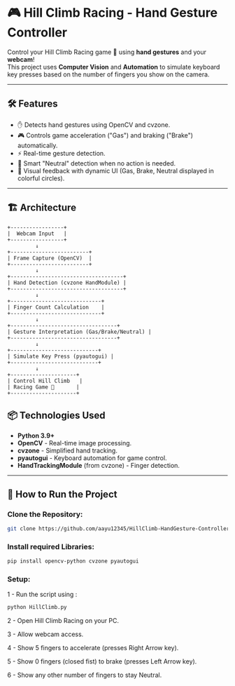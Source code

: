 # 🎮 Hill Climb Racing - Hand Gesture Controller

Control your Hill Climb Racing game 🚗 using **hand gestures** and your **webcam**!  
This project uses **Computer Vision** and **Automation** to simulate keyboard key presses based on the number of fingers you show on the camera.

---

## 🛠 Features

- ✋ Detects hand gestures using OpenCV and cvzone.
- 🎮 Controls game acceleration ("Gas") and braking ("Brake") automatically.
- ⚡ Real-time gesture detection.
- 🧠 Smart "Neutral" detection when no action is needed.
- 🎨 Visual feedback with dynamic UI (Gas, Brake, Neutral displayed in colorful circles).

---

## 🏗 Architecture

```plaintext
+-----------------+
|  Webcam Input   |
+-----------------+
         ↓
+-------------------------+
| Frame Capture (OpenCV)  |
+-------------------------+
         ↓
+------------------------------------+
| Hand Detection (cvzone HandModule) |
+------------------------------------+
         ↓
+-----------------------------+
| Finger Count Calculation    |
+-----------------------------+
         ↓
+----------------------------------+
| Gesture Interpretation (Gas/Brake/Neutral) |
+----------------------------------+
         ↓
+----------------------------+
| Simulate Key Press (pyautogui) |
+----------------------------+
         ↓
+---------------------+
| Control Hill Climb   |
| Racing Game 🚗       |
+---------------------+
```


## 📦 Technologies Used

- **Python 3.9+**
- **OpenCV** - Real-time image processing.
- **cvzone** - Simplified hand tracking.
- **pyautogui** - Keyboard automation for game control.
- **HandTrackingModule** (from cvzone) - Finger detection.

---

## 🚀 How to Run the Project

### Clone the Repository:
```bash
git clone https://github.com/aayu12345/HillClimb-HandGesture-Controller.git
```

### Install required Libraries:
```bash
pip install opencv-python cvzone pyautogui
```

### Setup:

1 - Run the script using :
```bash
python HillClimb.py
```
2 - Open Hill Climb Racing on your PC.

3 - Allow webcam access.

4 - Show 5 fingers to accelerate (presses Right Arrow key).

5 - Show 0 fingers (closed fist) to brake (presses Left Arrow key).

6 - Show any other number of fingers to stay Neutral.


